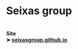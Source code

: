 # Seixas group

<div align="left">
<br>
<b>Site
<br>
 ➤ <a href="seixasgroup.github.io">seixasgroup.github.io</a></br>
</div>
